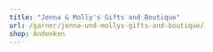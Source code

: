 ```yaml
---
title: "Jenna & Molly's Gifts and Boutique"
url: /garner/jenna-und-mollys-gifts-and-boutique/
shop: Andenken
---
```

